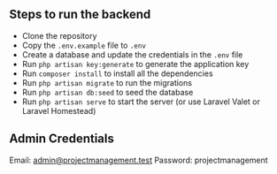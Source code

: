 
## Steps to run the backend

- Clone the repository
- Copy the `.env.example` file to `.env`
- Create a database and update the credentials in the `.env` file
- Run `php artisan key:generate` to generate the application key
- Run `composer install` to install all the dependencies
- Run `php artisan migrate` to run the migrations
- Run `php artisan db:seed` to seed the database
- Run `php artisan serve` to start the server (or use Laravel Valet or Laravel Homestead)

## Admin Credentials
Email: admin@projectmanagement.test
Password: projectmanagement
